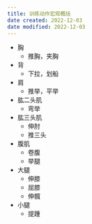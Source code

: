 ```yaml
---
title: 训练动作宏观概括
date created: 2022-12-03
date modified: 2022-12-03
---
```

- 胸
	- 推胸，夹胸
- 背
	- 下拉，划船
- 肩
	- 推举，平举
- 肱二头肌
	- 弯举
- 肱三头肌
	- 伸肘
	- 推三头
- 腹肌
	- 卷腹
	- 举腿
- 大腿
	- 伸膝
	- 屈膝
	- 伸髖
- 小腿
	- 提踵
